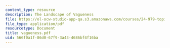 ```yaml
---
content_type: resource
description: The Landscape of Vagueness
file: https://ol-ocw-studio-app-qa.s3.amazonaws.com/courses/24-979-topics-in-semantics-fall-2002/566f0a1f86d067f93a434686bf4f16ba_vagueness.pdf
file_type: application/pdf
resourcetype: Document
title: vagueness.pdf
uid: 566f0a1f-86d0-67f9-3a43-4686bf4f16ba
---
```

